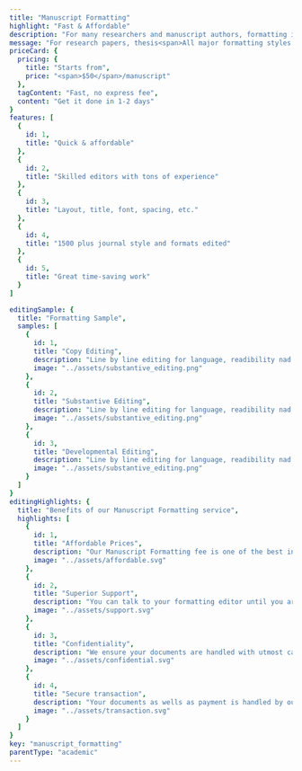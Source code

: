 ```yaml
---
title: "Manuscript Formatting"
highlight: "Fast & Affordable"
description: "For many researchers and manuscript authors, formatting is a nightmare and eats in to a lot of their research time. We are here to take care of the manuscript formatting guidelines. Since we do this everyday, our experts will quickly format and make it ready for submission"
message: "For research papers, thesis<span>All major formatting styles - APA, Chicago, MLA</span>"
priceCard: {
  pricing: {
    title: "Starts from",
    price: "<span>$50</span>/manuscript"
  },
  tagContent: "Fast, no express fee",
  content: "Get it done in 1-2 days"
}
features: [
  {
    id: 1,
    title: "Quick & affordable"
  },
  {
    id: 2,
    title: "Skilled editors with tons of experience"
  },
  {
    id: 3,
    title: "Layout, title, font, spacing, etc."
  },
  {
    id: 4,
    title: "1500 plus journal style and formats edited"
  },
  {
    id: 5,
    title: "Great time-saving work"
  }
]

editingSample: {
  title: "Formatting Sample",
  samples: [
    {
      id: 1,
      title: "Copy Editing",
      description: "Line by line editing for language, readibility nad technical learning improvement",
      image: "../assets/substantive_editing.png"
    },
    {
      id: 2,
      title: "Substantive Editing",
      description: "Line by line editing for language, readibility nad technical learning improvement",
      image: "../assets/substantive_editing.png"
    },
    {
      id: 3,
      title: "Developmental Editing",
      description: "Line by line editing for language, readibility nad technical learning improvement",
      image: "../assets/substantive_editing.png"
    }
  ]
}
editingHighlights: {
  title: "Benefits of our Manuscript Formatting service",
  highlights: [
    {
      id: 1,
      title: "Affordable Prices",
      description: "Our Manuscript Formatting fee is one of the best in the industry for the level of quality work we offer",
      image: "../assets/affordable.svg"
    },
    {
      id: 2,
      title: "Superior Support",
      description: "You can talk to your formatting editor until you are satisfied with our editing service, get your queries answered via email or chat and send your manuscript after review from journal editor for further check.",
      image: "../assets/support.svg"
    },
    {
      id: 3,
      title: "Confidentiality",
      description: "We ensure your documents are handled with utmost care. We can sign NDA if necessary.",
      image: "../assets/confidential.svg"
    },
    {
      id: 4,
      title: "Secure transaction",
      description: "Your documents as wells as payment is handled by our secure website which has passed the best level of security testing in the industry.",
      image: "../assets/transaction.svg"
    }
  ]
}
key: "manuscript_formatting"
parentType: "academic"
---
```

